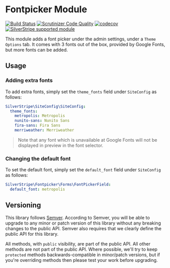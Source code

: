 # Fontpicker Module

[![Build Status](https://travis-ci.org/silverstripe/fontpicker.svg?branch=master)](https://travis-ci.org/silverstripe/fontpicker)
[![Scrutinizer Code Quality](https://scrutinizer-ci.com/g/silverstripe/fontpicker/badges/quality-score.png?b=master)](https://scrutinizer-ci.com/g/silverstripe/fontpicker/?branch=master)
[![codecov](https://codecov.io/gh/silverstripe/fontpicker/branch/master/graph/badge.svg)](https://codecov.io/gh/silverstripe/fontpicker)
[![SilverStripe supported module](https://img.shields.io/badge/silverstripe-supported-0071C4.svg)](https://www.silverstripe.org/software/addons/silverstripe-commercially-supported-module-list/)

This module adds a font picker under the admin settings, under a `Theme Options` tab. It comes with 3 fonts out of the box, provided by Google Fonts, but more fonts can be added.

## Usage

### Adding extra fonts

To add extra fonts, simply set the `theme_fonts` field under `SiteConfig` as follows:

```yaml
SilverStripe\SiteConfig\SiteConfig:
  theme_fonts:
    metropolis: Metropolis
    nunito-sans: Nunito Sans
    fira-sans: Fira Sans
    merriweather: Merriweather
```

> Note that any font which is unavailable at Google Fonts will not be displayed in preview in the font selector.
 
### Changing the default font

To set the default font, simply set the `default_font` field under `SiteConfig` as follows:

```yaml
SilverStripe\Fontpicker\Forms\FontPickerField:
  default_font: metropolis
```

## Versioning

This library follows [Semver](http://semver.org). According to Semver, you will be able to upgrade to any minor or patch version of this library without any breaking changes to the public API. Semver also requires that we clearly define the public API for this library.

All methods, with `public` visibility, are part of the public API. All other methods are not part of the public API. Where possible, we'll try to keep `protected` methods backwards-compatible in minor/patch versions, but if you're overriding methods then please test your work before upgrading.

